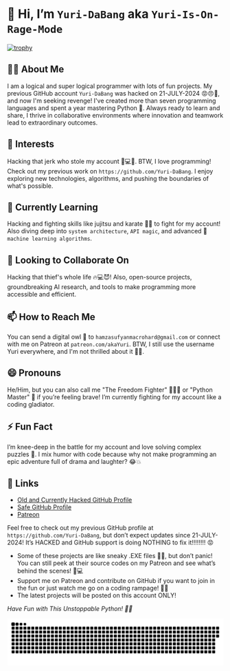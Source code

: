 # 👋 Hi, I’m `Yuri-DaBang` aka `Yuri-Is-On-Rage-Mode`

[![trophy](https://github-profile-trophy.vercel.app/?username=Yuri-Is-On-Rage-Mode&title=Stars,Followers,Commits,Repositories,MultipleLang,PullRequest&theme=onedark)](https://github.com/ryo-ma/github-profile-trophy)
  

## 🧑‍💻 About Me
I am a logical and super logical programmer with lots of fun projects. My previous GitHub account `Yuri-DaBang` was hacked on 21-JULY-2024 😡😠🤬, and now I'm seeking revenge! I've created more than seven programming languages and spent a year mastering Python 🐍. Always ready to learn and share, I thrive in collaborative environments where innovation and teamwork lead to extraordinary outcomes.

## 👀 Interests
Hacking that jerk who stole my account 😤💻🔨. BTW, I love programming! Check out my previous work on `https://github.com/Yuri-DaBang`. I enjoy exploring new technologies, algorithms, and pushing the boundaries of what's possible.

## 🌱 Currently Learning
Hacking and fighting skills like jujitsu and karate 🥋🥊 to fight for my account! Also diving deep into `system architecture`, `API magic`, and advanced 🧠 `machine learning algorithms`.

## 💞️ Looking to Collaborate On
Hacking that thief's whole life 🔥💻😈! Also, open-source projects, groundbreaking AI research, and tools to make programming more accessible and efficient.

## 📫 How to Reach Me
You can send a digital owl 🦉 to `hamzasufyanmacrohard@gmail.com` or connect with me on Patreon at `patreon.com/akaYuri`. BTW, I still use the username Yuri everywhere, and I'm not thrilled about it 😤🔥.

## 😄 Pronouns
He/Him, but you can also call me "The Freedom Fighter" 🥋🦸‍♂️ or "Python Master" 🐍 if you’re feeling brave! I’m currently fighting for my account like a coding gladiator.

## ⚡ Fun Fact
I’m knee-deep in the battle for my account and love solving complex puzzles 🧩. I mix humor with code because why not make programming an epic adventure full of drama and laughter? 😂💥

## 🔗 Links
- [Old and Currently Hacked GitHub Profile](https://github.com/Yuri-DaBang)
- [Safe GitHub Profile](https://github.com/Yuri-Is-On-Rage-Mode)
- [Patreon](https://patreon.com/akaYuri)
  

Feel free to check out my previous GitHub profile at `https://github.com/Yuri-DaBang`, but don’t expect updates since 21-JULY-2024! It’s HACKED and GitHub support is doing NOTHING to fix it!!!!!!!! 😡
- Some of these projects are like sneaky .EXE files 🕵️‍♂️, but don’t panic! You can still peek at their source codes on my Patreon and see what’s behind the scenes! 🎩💻
- Support me on Patreon and contribute on GitHub if you want to join in the fun or just watch me go on a coding rampage! 🔮🚀
- The latest projects will be posted on this account ONLY!

*Have Fun with This Unstoppable Python! 🐍💥*
<p align="center">
 <img width="1000" src="assets/github-snake.svg" alt="snake"/>
</p>

<!---
Yuri-Is-On-Rage-Mode/Yuri-Is-On-Rage-Mode is a ✨ special ✨ repository because its `README.md` (this file) appears on your GitHub profile.
You can click the Preview link to take a look at your changes.
--->

